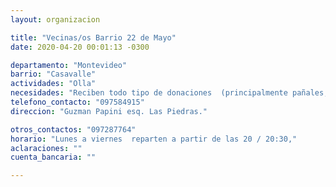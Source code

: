 ```yaml
---
layout: organizacion

title: "Vecinas/os Barrio 22 de Mayo"
date: 2020-04-20 00:01:13 -0300

departamento: "Montevideo"
barrio: "Casavalle"
actividades: "Olla"
necesidades: "Reciben todo tipo de donaciones  (principalmente pañales, productos de limpieza e higiene y gestión menstrual)"
telefono_contacto: "097584915"
direccion: "Guzman Papini esq. Las Piedras."

otros_contactos: "097287764"
horario: "Lunes a viernes  reparten a partir de las 20 / 20:30,"
aclaraciones: ""
cuenta_bancaria: ""

---
```

